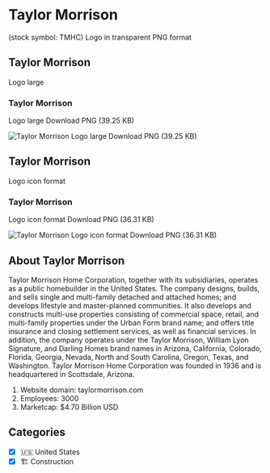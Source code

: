 # Taylor Morrison
 (stock symbol: TMHC) Logo in transparent PNG format

## Taylor Morrison
 Logo large

### Taylor Morrison
 Logo large Download PNG (39.25 KB)

![Taylor Morrison
 Logo large Download PNG (39.25 KB)](/img/orig/TMHC_BIG-6b527dff.png)

## Taylor Morrison
 Logo icon format

### Taylor Morrison
 Logo icon format Download PNG (36.31 KB)

![Taylor Morrison
 Logo icon format Download PNG (36.31 KB)](/img/orig/TMHC-c37b3afb.png)

## About Taylor Morrison


Taylor Morrison Home Corporation, together with its subsidiaries, operates as a public homebuilder in the United States. The company designs, builds, and sells single and multi-family detached and attached homes; and develops lifestyle and master-planned communities. It also develops and constructs multi-use properties consisting of commercial space, retail, and multi-family properties under the Urban Form brand name; and offers title insurance and closing settlement services, as well as financial services. In addition, the company operates under the Taylor Morrison, William Lyon Signature, and Darling Homes brand names in Arizona, California, Colorado, Florida, Georgia, Nevada, North and South Carolina, Oregon, Texas, and Washington. Taylor Morrison Home Corporation was founded in 1936 and is headquartered in Scottsdale, Arizona.

1. Website domain: taylormorrison.com
2. Employees: 3000
3. Marketcap: $4.70 Billion USD


## Categories
- [x] 🇺🇸 United States
- [x] 🏗 Construction

